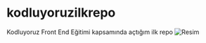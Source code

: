 # kodluyoruzilkrepo
Kodluyoruz Front End Eğitimi kapsamında açtığım ilk repo
![Resim](https://picsum.photos/200/300)
